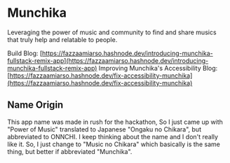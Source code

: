 # Munchika

Leveraging the power of music and community to find and share musics that truly help and relatable to people.

Build Blog: [https://fazzaamiarso.hashnode.dev/introducing-munchika-fullstack-remix-app](https://fazzaamiarso.hashnode.dev/introducing-munchika-fullstack-remix-app)
Improving Munchika's Accessibility Blog: [https://fazzaamiarso.hashnode.dev/fix-accessibility-munchika](https://fazzaamiarso.hashnode.dev/fix-accessibility-munchika)

## Name Origin

This app name was made in rush for the hackathon, So I just came up with "Power of Music" translated to Japanese "Ongaku no Chikara", but abbreviated to ONNCHI.
I keep thinking about the name and I don't really like it. So, I just change to "Music no Chikara" which basically is the same thing, but better if abbreviated "Munchika".
